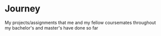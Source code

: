 # Journey
My projects/assignments that me and my fellow coursemates throughout my bachelor's and master's have done so far
